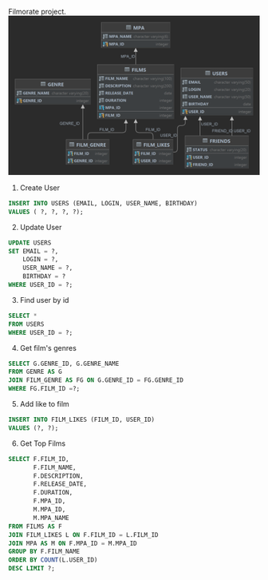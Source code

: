 Filmorate project.
![ER diagram](https://github.com/AngelaIvleva/java-filmorate/blob/f1573a0748f15551253a3e72b3511c34b2ea5930/filmorate.png)
1. Create User
```SQL
INSERT INTO USERS (EMAIL, LOGIN, USER_NAME, BIRTHDAY)
VALUES ( ?, ?, ?, ?);
```
2. Update User
```SQL
UPDATE USERS 
SET EMAIL = ?,
    LOGIN = ?,
    USER_NAME = ?,
    BIRTHDAY = ?
WHERE USER_ID = ?;
```
3. Find user by id
```SQL
SELECT *
FROM USERS
WHERE USER_ID = ?;
```
4. Get film's genres
```SQL
SELECT G.GENRE_ID, G.GENRE_NAME
FROM GENRE AS G
JOIN FILM_GENRE AS FG ON G.GENRE_ID = FG.GENRE_ID
WHERE FG.FILM_ID =?;
```
5. Add like to film
```SQL
INSERT INTO FILM_LIKES (FILM_ID, USER_ID)
VALUES (?, ?);
```
6. Get Top Films
```SQL
SELECT F.FILM_ID,
       F.FILM_NAME,
       F.DESCRIPTION,
       F.RELEASE_DATE,
       F.DURATION,
       F.MPA_ID,
       M.MPA_ID,
       M.MPA_NAME
FROM FILMS AS F
JOIN FILM_LIKES L ON F.FILM_ID = L.FILM_ID
JOIN MPA AS M ON F.MPA_ID = M.MPA_ID
GROUP BY F.FILM_NAME
ORDER BY COUNT(L.USER_ID)
DESC LIMIT ?;
```